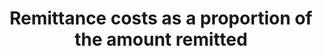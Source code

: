 ---
data_non_statistical: true
goal_meta_link: http://unstats.un.org/sdgs/files/metadata-compilation/Metadata-Goal-10.pdf
goal_meta_link_page: 14
graph: null
graph_status_notes: UNK
graph_title: Remittance costs as a proportion of the amount remitted
graph_type: null
graph_type_description: null
has_metadata: true
indicator: 10.c.1
indicator_name: Remittance costs as a proportion of the amount remitted
indicator_sort_order: 10-0c-01
indicator_variable: null
layout: indicator
method_of_computation: Fees paid, including indirect costs for inflated exchange rates,
  divided by the amount remitted.
permalink: /10-c-1/
published: true
rationale_interpretation: Remittances are an important private source of income for
  migrant families. They benefit wider communities and improve the human development
  of migrant households. With total remittances going to developing countries projected
  at USD 454 billion in 2015, reaching the target of reducing remittances to less
  than 3% would save more than USD 20 billion/year. The G20 has already committed
  to reducing the transfer costs of remittances (with 5 percentage points over five
  years), the so'called '5x 5 initiative'. To monitor this commitment, a designated
  group in the World bank was created to monitor the implementation of this commitment.
reporting_status: notstarted
sdg_goal: 10
source_active_1: true
source_notes_1: null
source_title_1: null
target: By 2030, reduce to less than 3 per cent the transaction costs of migrant remittances
  and eliminate remittance corridors with costs higher than 5 per cent.
target_id: 10.c
title: Remittance costs as a proportion of the amount remitted
un_custodial_agency: World Bank
un_designated_tier: '2'
variable_description: null
variable_notes: null
---